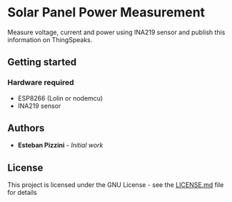 # Solar Panel Power Measurement
Measure voltage, current and power using INA219 sensor and publish this information on ThingSpeaks.

## Getting started


### Hardware required
- ESP8266 (Lolin or nodemcu)
- INA219 sensor

## Authors
* **Esteban Pizzini** - *Initial work* 

## License
This project is licensed under the GNU License - see the [LICENSE.md](LICENSE.md) file for details
